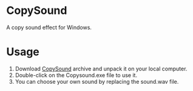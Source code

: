 # CopySound
A copy sound effect for Windows.

# Usage
1. Download [CopySound](./CopySound.zip) archive and unpack it on your local computer.
2. Double-click on the Copysound.exe file to use it.
3. You can choose your own sound by replacing the sound.wav file.
